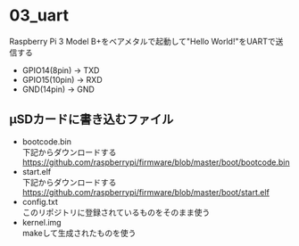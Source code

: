 # 03_uart

Raspberry Pi 3 Model B+をベアメタルで起動して"Hello World!"をUARTで送信する  

* GPIO14(8pin) -> TXD
* GPIO15(10pin) -> RXD
* GND(14pin) -> GND

## μSDカードに書き込むファイル

* bootcode.bin  
下記からダウンロードする  
https://github.com/raspberrypi/firmware/blob/master/boot/bootcode.bin
* start.elf  
下記からダウンロードする  
https://github.com/raspberrypi/firmware/blob/master/boot/start.elf
* config.txt  
このリポジトリに登録されているものをそのまま使う
* kernel.img  
makeして生成されたものを使う

